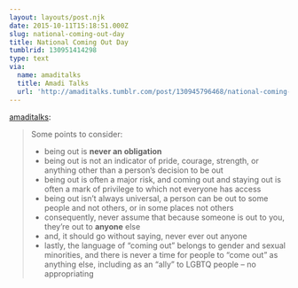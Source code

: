 ```yaml
---
layout: layouts/post.njk
date: 2015-10-11T15:18:51.000Z
slug: national-coming-out-day
title: National Coming Out Day
tumblrid: 130951414298
type: text
via:
  name: amaditalks
  title: Amadi Talks
  url: 'http://amaditalks.tumblr.com/post/130945796468/national-coming-out-day'
---
```

<p><a href="http://amaditalks.tumblr.com/post/130945796468/national-coming-out-day" class="tumblr_blog">amaditalks</a>:</p>

<blockquote><p>Some points to consider:

</p><ul><li>being out is <b>never an obligation</b></li>
<li>being out is not an indicator of pride, courage, strength, or anything other than a person’s decision to be out</li>
<li>being out is often a major risk, and coming out and staying out is often a mark of privilege to which not everyone has access</li>
<li>being out isn’t always universal, a person can be out to some people and not others, or in some places not others</li>
<li>consequently, never assume that because someone is out to you, they’re out to <b>anyone</b> else</li>
<li>and, it should go without saying, never ever out anyone</li>
<li>lastly, the language of “coming out” belongs to gender and sexual minorities, and there is never a time for people to “come out” as anything else, including as an “ally” to LGBTQ people – no appropriating</li></ul></blockquote>
